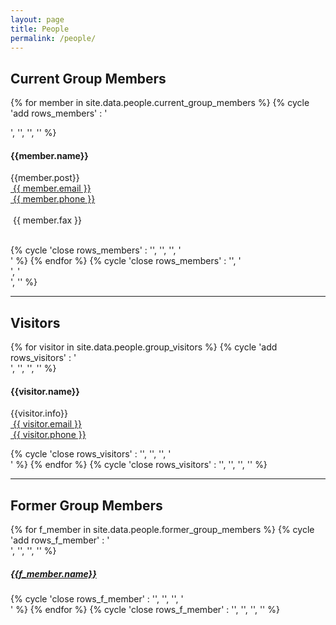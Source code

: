 ```yaml
---
layout: page
title: People
permalink: /people/
---
```


<div class="container">
<div class="text-center">
	<div class="wow bounceInDown" data-wow-offset="0" data-wow-delay="0.3s">
	<h2>Current Group Members</h2>
	</div>    
 
{% for member in site.data.people.current_group_members %}
	{% cycle 'add rows_members' : '<div class="row">', '', '', '' %}
	<div class="col-md-3">
		<img src="{{ member.image_path | prepend: site.baseurl }}" class="img-circle" alt="">
		<h4>{{member.name}}</h4>
		<p>{{member.post}}<br/>
		<span class="glyphicon glyphicon-envelope"></span><a href="mailto:{{ member.email }}">&nbsp;{{ member.email }}</a><br/>
		<span class="glyphicon glyphicon-phone-alt"></span><a href="callto:{{ member.phone }}">&nbsp;{{ member.phone }}</a><br/>  
		<span class="glyphicon glyphicon-print"></span>&nbsp;{{ member.fax }}</p>   
	</div>
	{% cycle 'close rows_members' : '', '', '', '</div>' %}
{% endfor %}
{% cycle 'close rows_members' : '', '</div>', '</div>', '</div>' %}        
<hr/>    
<div class="wow bounceInDown" data-wow-offset="0" data-wow-delay="0.3s">
	<h2>Visitors</h2>
</div>
{% for visitor in site.data.people.group_visitors %}
	{% cycle 'add rows_visitors' : '<div class="row">', '', '', '' %}
	<div class="col-md-3">
		<img src="{{ visitor.image_path | prepend: site.baseurl }}" class="img-circle" alt="">
		<h4>{{visitor.name}}</h4>
		<p>{{visitor.info}}<br/>
		<span class="glyphicon glyphicon-envelope"></span><a href="mailto:{{ visitor.email }}">&nbsp;{{ visitor.email }}</a><br/>
		<span class="glyphicon glyphicon-phone-alt"></span><a href="callto:{{ visitor.phone }}">&nbsp;{{ visitor.phone }}</a><br/>  
		</p>   
	</div>
	{% cycle 'close rows_visitors' : '', '', '', '</div>' %}
{% endfor %}
{% cycle 'close rows_visitors' : '', '</div>', '</div>', '</div>' %}    
 <hr/>
	<div class="wow bounceInDown" data-wow-offset="0" data-wow-delay="0.3s">
		<h2>Former Group Members</h2>
	</div>
</div>
{% for f_member in site.data.people.former_group_members %}
	{% cycle 'add rows_f_member' : '<div class="row">', '', '', '' %}
	<div class="col-md-3">
		<h5><a href="{{f_member.url}}" target="_blank">{{f_member.name}}</a></h5>		              
	</div>
    {% cycle 'close rows_f_member' : '', '', '', '</div>' %}
{% endfor %}
{% cycle 'close rows_f_member' : '', '</div>', '</div>', '</div>' %}  
<br/>